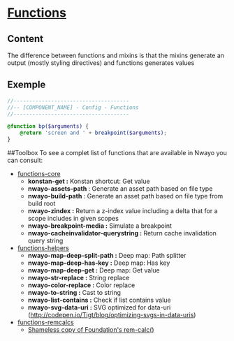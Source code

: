 # [Functions](https://sass-lang.com/documentation/at-rules/function)
## Content
The difference between functions and mixins is that the mixins generate an output (mostly styling directives) and
functions generates values

## Exemple
```scss
//-------------------------------------
//-- [COMPONENT_NAME] - Config - Functions
//-------------------------------------

@function bp($arguments) {
	@return 'screen and ' + breakpoint($arguments);
}


```

##Toolbox
To see a complet list of functions that are available in Nwayo you can consult: 
- [functions-core](../../../packages/toolbox/styles/_functions-core.scss)
  - **konstan-get :** Konstan shortcut: Get value
  - **nwayo-assets-path** : Generate an asset path based on file type
  - **nwayo-build-path** : Generate an asset path  based on file type from build root
  - **nwayo-zindex :** Return a z-index value including a delta that for a scope includes in given scopes
  - **nwayo-breakpoint-media :** Simulate a breakpoint
  - **nwayo-cacheinvalidator-querystring :** Return cache invalidation query string
- [functions-helpers](../../../packages/toolbox/styles/_functions-helpers.scss)
  - **nwayo-map-deep-split-path :** Deep map: Path splitter
  - **nwayo-map-deep-has-key :** Deep map: Has key
  - **nwayo-map-deep-get :** Deep map: Get value
  - **nwayo-str-replace :** String replace
  - **nwayo-color-replace :** Color replace
  - **nwayo-to-string :** Cast to string
  - **nwayo-list-contains :** Check if list contains value
  - **nwayo-svg-data-uri :** SVG optimized for data-uri (http://codepen.io/Tigt/blog/optimizing-svgs-in-data-uris)
- [functions-remcalcs](../../../packages/toolbox/styles/_functions-remcalc.scss)
  - [Shameless copy of Foundation's rem-calc()](https://github.com/zurb/foundation-sites/blob/v6.5.3/scss/util/_unit.scss)
